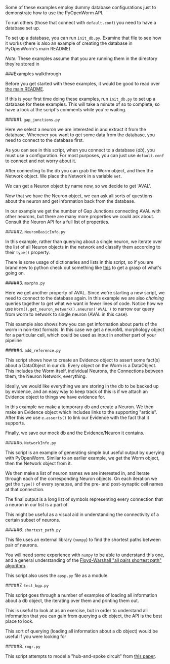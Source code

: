 Some of these examples employ dummy database configurations just to demonstrate how to use the PyOpenWorm API.

To run others (those that connect with `default.conf`) you need to have a database set up.

To set up a database, you can run `init_db.py`. Examine that file to see how it works (there is also an example of creating the database in PyOpenWorm's main README).

*Note:* These examples assume that you are running them in the directory they're stored in

###Examples walkthrough

Before you get started with these examples, it would be good to read over [the main README](../README.md).

If this is your first time doing these examples, run `init_db.py` to set up a database for these examples.
This will take a minute of so to complete, so have a look at the script's comments while you're waiting.

#####1. `gap_junctions.py`

Here we select a neuron we are interested in and extract it from the database.
Whenever you want to get some data from the database, you need to connect to the database first.

As you can see in this script, when you connect to a database (*db*), you must use a configuration. For most purposes, you can just use `default.conf` to connect and not worry about it.

After connecting to the db you can grab the Worm object, and then the Network object. We place the Network in a variable `net`.

We can get a Neuron object by name now, so we decide to get 'AVAL'.

Now that we have the Neuron object, we can ask all sorts of questions about the neuron and get information back from the database.

In our example we get the number of Gap Junctions connecting AVAL with other neurons, but there are many more properties we could ask about.
Consult the Neuron API for a full list of properties.

#####2. `NeuronBasicInfo.py`

In this example, rather than querying about a single neuron, we iterate over the list of all Neuron objects in the network and classify them according to their `type()` property.

There is some usage of dictionaries and lists in this script, so if you are brand new to python check out something like [this](http://www.sthurlow.com/python/lesson06/) to get a grasp of what's going on.

#####3. `morpho.py`

Here we get another property of AVAL. Since we're starting a new script, we need to connect to the database again. 
In this example we are also *chaining* queries together to get what we want in fewer lines of code. 
Notice how we use `Worm().get_neuron_network().aneuron('AVAL')` to narrow our query from worm to network to single neuron (AVAL in this case).

This example also shows how you can get information about parts of the worm in non-text formats. In this case we get a neuroML morphology object for a particular cell, which could be used as input in another part of your pipeline

#####4. `add_reference.py`

This script shows how to create an Evidence object to assert some fact(s) about a DataObject in our db.
Every object on the Worm is a DataObject. This includes the Worm itself, individual Neurons, the Connections between them, the Neuron Network, everything.

Ideally, we would like everything we are storing in the db to be backed up by evidence, and an easy way to keep track of this is if we attach an Evidence object to things we have evidence for. 

In this example we make a temporary db and create a Neuron. We then make an Evidence object which includes links to the supporting "article". After this we use `e.asserts()` to link our Evidence with the fact that it supports.

Finally, we save our mock db and the Evidence/Neuron it contains.

#####5. `NetworkInfo.py`

This script is an example of generating simple but useful output by querying with PyOpenWorm.
Similar to an earlier example, we get the Worm object, then the Network object from it.

We then make a list of neuron names we are interested in, and iterate through each of the corresponding Neuron objects.
On each iteration we get the `type()` of every synapse, and the pre- and post-synaptic cell names at that connection.

The final output is a long list of symbols representing every connection that a neuron in our list is a part of.

This might be useful as a visual aid in understanding the connectivity of a certain subset of neurons.

#####6. `shortest_path.py`

This file uses an external library (`numpy`) to find the shortest paths between pair of neurons.

You will need some experience with `numpy` to be able to understand this one, and a general understanding of the [Floyd-Warshall "all pairs shortest path" algorithm](http://en.wikipedia.org/wiki/Floyd%E2%80%93Warshall_algorithm).

This script also uses the `apsp.py` file as a module.

#####7. `test_bgp.py`

This script goes through a number of examples of loading all information about a db object, the iterating over them and printing them out.

This is useful to look at as an exercise, but in order to understand all information that you can gain from querying a db object, the API is the best place to look.

This sort of querying (loading all information about a db object) would be useful if you were looking for 

#####8. `rmgr.py`

This script attempts to model a "hub-and-spoke circuit" from [this paper](http://www.ncbi.nlm.nih.gov/pmc/articles/PMC2760495/).
